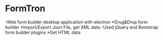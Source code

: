 # FormTron
-Web form builder desktop application with electron
  *Drug&Drop form builder
  *Import/Export Json File, get XML data
-Used jQuery and Bootstrap form builder plugins
  *Get HTML data
